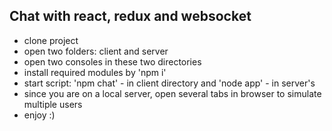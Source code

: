 <h2>Chat with react, redux and websocket</h2>

- clone project
- open two folders: client and server
- open two consoles in these two directories
- install required modules by 'npm i'
- start script: 'npm chat' - in client directory and 'node app' - in server's
- since you are on a local server, open several tabs in browser to simulate multiple users 
- enjoy :)

